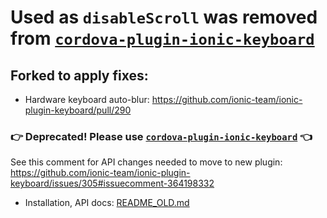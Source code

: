 # Used as `disableScroll` was removed from [`cordova-plugin-ionic-keyboard`](https://github.com/ionic-team/cordova-plugin-ionic-keyboard)
## Forked to apply fixes:
  - Hardware keyboard auto-blur: https://github.com/ionic-team/ionic-plugin-keyboard/pull/290

### :point_right: Deprecated! Please use [`cordova-plugin-ionic-keyboard`](https://github.com/ionic-team/cordova-plugin-ionic-keyboard) :point_left:

See this comment for API changes needed to move to new plugin: https://github.com/ionic-team/ionic-plugin-keyboard/issues/305#issuecomment-364198332

* Installation, API docs: [README_OLD.md](https://github.com/ionic-team/ionic-plugin-keyboard/blob/master/README_OLD.md)
